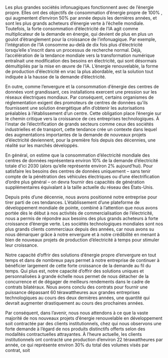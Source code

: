 Les plus grandes sociétés infonuagiques fonctionnent avec de l’énergie propre. Elles ont des objectifs de consommation d’énergie propre de $100 \%$ , qui augmentent d’environ $50 \%$ par année depuis les dernières années, et sont les plus grands acheteurs d’énergie verte à l’échelle mondiale. Toutefois, la forte consommation d’électricité de l’IA agit comme multiplicateur de la demande en énergie, qui devient de plus en plus un goulot d’étranglement pour la croissance de l’infonuagique. Par exemple, l’intégration de l’IA consomme au-delà de dix fois plus d’électricité lorsqu’elle s’inscrit dans un processus de recherche normal. Déjà, l’accélération de la tendance mondiale vers la transformation numérique entraînait une modification des besoins en électricité, qui sont désormais démultipliés par la mise en œuvre de l’IA. L’énergie renouvelable, la forme de production d’électricité en vrac la plus abordable, est la solution tout indiquée à la hausse de la demande d’électricité.  

En outre, comme l’envergure et la consommation d’énergie des centres de données vont grandissant, ces installations exercent une pression sur les réseaux électriques mondiaux. Par conséquent, certains organismes de réglementation exigent des promoteurs de centres de données qu’ils fournissent une solution énergétique afin d’obtenir les autorisations préalables à l’établissement d’un centre. Cette obligation place l’énergie sur le chemin critique vers la croissance de ces entreprises technologiques. À l’instar de l’électrification de grands secteurs comme ceux des sociétés industrielles et de transport, cette tendance crée un contexte dans lequel des augmentations importantes de la demande de nouveaux projets d’électricité deviennent, pour la première fois depuis des décennies, une réalité sur les marchés développés.  

En général, on estime que la consommation d’électricité mondiale des centres de données représentera environ $10 \%$ de la demande d’électricité totale d’ici 2030 (alors qu’elle représente environ $2 \%$ aujourd’hui). Pour satisfaire les besoins des centres de données uniquement – sans tenir compte de la pénétration des véhicules électriques ou d’une électrification d’ordre plus général – on devra fournir des capacités de génération supplémentaires équivalant à la taille actuelle du réseau des États-Unis.  

Depuis près d’une décennie, nous avons positionné notre entreprise pour tirer parti de ces tendances. L’établissement d’une plateforme de développement mondiale de pointe, combiné à l’attention que nous avons portée dès le début à nos activités de commercialisation de l’électricité, nous a permis de répondre aux besoins des plus grands acheteurs à forte croissance d’énergie verte. Les sociétés technologiques mondiales sont nos plus grands clients commerciaux depuis des années, car nous avons su nous démarquer grâce à notre envergure et à notre crédibilité en menant à bien de nouveaux projets de production d’électricité à temps pour stimuler leur croissance.  

Notre capacité d’offrir des solutions d’énergie propre d’envergure en tout temps et dans de nombreux pays permet à notre entreprise de continuer à bénéficier largement de cette forte croissance de la demande au fil du temps. Qui plus est, notre capacité d’offrir des solutions uniques et personnalisées à grande échelle nous permet de nous détacher de la concurrence et de dégager de meilleurs rendements dans le cadre de contrats bilatéraux. Nous avons conclu des contrats pour fournir une puissance dépassant 60 térawattheures aux grandes entreprises technologiques au cours des deux dernières années, une quantité qui devrait augmenter drastiquement au cours des prochaines années.  

Par conséquent, dans l’avenir, nous nous attendons à ce que la vaste majorité de nos nouveaux projets d’énergie renouvelable en développement soit contractée par des clients institutionnels, chez qui nous observons une forte demande à l’égard de nos produits distinctifs offerts selon des modalités contractuelles attrayantes. À l’heure actuelle, les clients institutionnels ont contracté une production d’environ 22 térawattheures par année, ce qui représente environ $30 \%$ du total des volumes visés par contrat, soit  